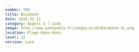 ```yaml
---
number: 769
title: Bacabouh
date: 2016-12-11
category: Appels à l'aide
image: http://www.pokepedia.fr/images/a/a0/Bacabouh-SL.png
location: Plage Hano-Hano
level: 22
version: Lune
---
```

